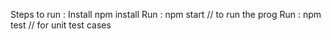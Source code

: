 Steps to run :
Install npm install 
Run :  npm start  // to run the prog 
Run :  npm test // for unit test cases

